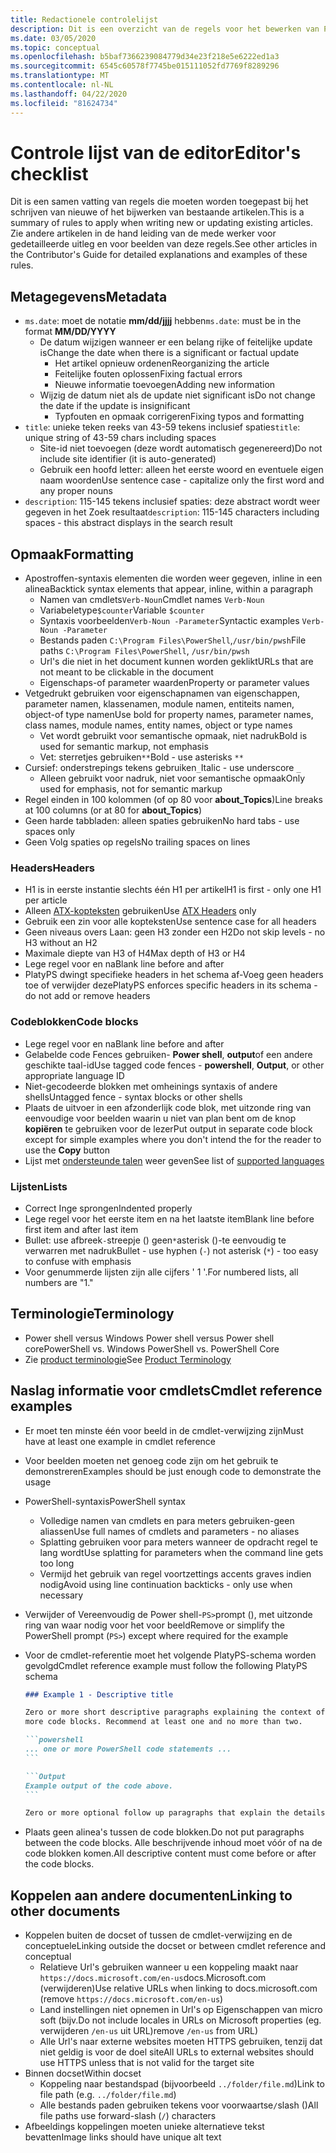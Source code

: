 ```yaml
---
title: Redactionele controlelijst
description: Dit is een overzicht van de regels voor het bewerken van Power shell-documentatie.
ms.date: 03/05/2020
ms.topic: conceptual
ms.openlocfilehash: b5baf7366239084779d34e23f218e5e6222ed1a3
ms.sourcegitcommit: 6545c60578f7745be015111052fd7769f8289296
ms.translationtype: MT
ms.contentlocale: nl-NL
ms.lasthandoff: 04/22/2020
ms.locfileid: "81624734"
---
```

# <a name="editors-checklist"></a><span data-ttu-id="16a3c-103">Controle lijst van de editor</span><span class="sxs-lookup"><span data-stu-id="16a3c-103">Editor's checklist</span></span>

<span data-ttu-id="16a3c-104">Dit is een samen vatting van regels die moeten worden toegepast bij het schrijven van nieuwe of het bijwerken van bestaande artikelen.</span><span class="sxs-lookup"><span data-stu-id="16a3c-104">This is a summary of rules to apply when writing new or updating existing articles.</span></span> <span data-ttu-id="16a3c-105">Zie andere artikelen in de hand leiding van de mede werker voor gedetailleerde uitleg en voor beelden van deze regels.</span><span class="sxs-lookup"><span data-stu-id="16a3c-105">See other articles in the Contributor's Guide for detailed explanations and examples of these rules.</span></span>

## <a name="metadata"></a><span data-ttu-id="16a3c-106">Metagegevens</span><span class="sxs-lookup"><span data-stu-id="16a3c-106">Metadata</span></span>

- <span data-ttu-id="16a3c-107">`ms.date`: moet de notatie **mm/dd/jjjj** hebben</span><span class="sxs-lookup"><span data-stu-id="16a3c-107">`ms.date`: must be in the format **MM/DD/YYYY**</span></span>
  - <span data-ttu-id="16a3c-108">De datum wijzigen wanneer er een belang rijke of feitelijke update is</span><span class="sxs-lookup"><span data-stu-id="16a3c-108">Change the date when there is a significant or factual update</span></span>
    - <span data-ttu-id="16a3c-109">Het artikel opnieuw ordenen</span><span class="sxs-lookup"><span data-stu-id="16a3c-109">Reorganizing the article</span></span>
    - <span data-ttu-id="16a3c-110">Feitelijke fouten oplossen</span><span class="sxs-lookup"><span data-stu-id="16a3c-110">Fixing factual errors</span></span>
    - <span data-ttu-id="16a3c-111">Nieuwe informatie toevoegen</span><span class="sxs-lookup"><span data-stu-id="16a3c-111">Adding new information</span></span>
  - <span data-ttu-id="16a3c-112">Wijzig de datum niet als de update niet significant is</span><span class="sxs-lookup"><span data-stu-id="16a3c-112">Do not change the date if the update is insignificant</span></span>
    - <span data-ttu-id="16a3c-113">Typfouten en opmaak corrigeren</span><span class="sxs-lookup"><span data-stu-id="16a3c-113">Fixing typos and formatting</span></span>
- <span data-ttu-id="16a3c-114">`title`: unieke teken reeks van 43-59 tekens inclusief spaties</span><span class="sxs-lookup"><span data-stu-id="16a3c-114">`title`: unique string of 43-59 chars including spaces</span></span>
  - <span data-ttu-id="16a3c-115">Site-id niet toevoegen (deze wordt automatisch gegenereerd)</span><span class="sxs-lookup"><span data-stu-id="16a3c-115">Do not include site identifier (it is auto-generated)</span></span>
  - <span data-ttu-id="16a3c-116">Gebruik een hoofd letter: alleen het eerste woord en eventuele eigen naam woorden</span><span class="sxs-lookup"><span data-stu-id="16a3c-116">Use sentence case - capitalize only the first word and any proper nouns</span></span>
- <span data-ttu-id="16a3c-117">`description`: 115-145 tekens inclusief spaties: deze abstract wordt weer gegeven in het Zoek resultaat</span><span class="sxs-lookup"><span data-stu-id="16a3c-117">`description`: 115-145 characters including spaces - this abstract displays in the search result</span></span>

## <a name="formatting"></a><span data-ttu-id="16a3c-118">Opmaak</span><span class="sxs-lookup"><span data-stu-id="16a3c-118">Formatting</span></span>

- <span data-ttu-id="16a3c-119">Apostroffen-syntaxis elementen die worden weer gegeven, inline in een alinea</span><span class="sxs-lookup"><span data-stu-id="16a3c-119">Backtick syntax elements that appear, inline, within a paragraph</span></span>
  - <span data-ttu-id="16a3c-120">Namen van cmdlets`Verb-Noun`</span><span class="sxs-lookup"><span data-stu-id="16a3c-120">Cmdlet names `Verb-Noun`</span></span>
  - <span data-ttu-id="16a3c-121">Variabeletype`$counter`</span><span class="sxs-lookup"><span data-stu-id="16a3c-121">Variable `$counter`</span></span>
  - <span data-ttu-id="16a3c-122">Syntaxis voorbeelden`Verb-Noun -Parameter`</span><span class="sxs-lookup"><span data-stu-id="16a3c-122">Syntactic examples `Verb-Noun -Parameter`</span></span>
  - <span data-ttu-id="16a3c-123">Bestands paden `C:\Program Files\PowerShell`,`/usr/bin/pwsh`</span><span class="sxs-lookup"><span data-stu-id="16a3c-123">File paths `C:\Program Files\PowerShell`, `/usr/bin/pwsh`</span></span>
  - <span data-ttu-id="16a3c-124">Url's die niet in het document kunnen worden geklikt</span><span class="sxs-lookup"><span data-stu-id="16a3c-124">URLs that are not meant to be clickable in the document</span></span>
  - <span data-ttu-id="16a3c-125">Eigenschaps-of parameter waarden</span><span class="sxs-lookup"><span data-stu-id="16a3c-125">Property or parameter values</span></span>
- <span data-ttu-id="16a3c-126">Vetgedrukt gebruiken voor eigenschapnamen van eigenschappen, parameter namen, klassenamen, module namen, entiteits namen, object-of type namen</span><span class="sxs-lookup"><span data-stu-id="16a3c-126">Use bold for property names, parameter names, class names, module names, entity names, object or type names</span></span>
  - <span data-ttu-id="16a3c-127">Vet wordt gebruikt voor semantische opmaak, niet nadruk</span><span class="sxs-lookup"><span data-stu-id="16a3c-127">Bold is used for semantic markup, not emphasis</span></span>
  - <span data-ttu-id="16a3c-128">Vet: sterretjes gebruiken`**`</span><span class="sxs-lookup"><span data-stu-id="16a3c-128">Bold - use asterisks `**`</span></span>
- <span data-ttu-id="16a3c-129">Cursief: onderstrepings tekens gebruiken`_`</span><span class="sxs-lookup"><span data-stu-id="16a3c-129">Italic - use underscore `_`</span></span>
  - <span data-ttu-id="16a3c-130">Alleen gebruikt voor nadruk, niet voor semantische opmaak</span><span class="sxs-lookup"><span data-stu-id="16a3c-130">Only used for emphasis, not for semantic markup</span></span>
- <span data-ttu-id="16a3c-131">Regel einden in 100 kolommen (of op 80 voor **about_Topics**)</span><span class="sxs-lookup"><span data-stu-id="16a3c-131">Line breaks at 100 columns (or at 80 for **about_Topics**)</span></span>
- <span data-ttu-id="16a3c-132">Geen harde tabbladen: alleen spaties gebruiken</span><span class="sxs-lookup"><span data-stu-id="16a3c-132">No hard tabs - use spaces only</span></span>
- <span data-ttu-id="16a3c-133">Geen Volg spaties op regels</span><span class="sxs-lookup"><span data-stu-id="16a3c-133">No trailing spaces on lines</span></span>

### <a name="headers"></a><span data-ttu-id="16a3c-134">Headers</span><span class="sxs-lookup"><span data-stu-id="16a3c-134">Headers</span></span>

- <span data-ttu-id="16a3c-135">H1 is in eerste instantie slechts één H1 per artikel</span><span class="sxs-lookup"><span data-stu-id="16a3c-135">H1 is first - only one H1 per article</span></span>
- <span data-ttu-id="16a3c-136">Alleen [ATX-kopteksten](https://github.github.com/gfm/#atx-headings) gebruiken</span><span class="sxs-lookup"><span data-stu-id="16a3c-136">Use [ATX Headers](https://github.github.com/gfm/#atx-headings) only</span></span>
- <span data-ttu-id="16a3c-137">Gebruik een zin voor alle kopteksten</span><span class="sxs-lookup"><span data-stu-id="16a3c-137">Use sentence case for all headers</span></span>
- <span data-ttu-id="16a3c-138">Geen niveaus overs Laan: geen H3 zonder een H2</span><span class="sxs-lookup"><span data-stu-id="16a3c-138">Do not skip levels - no H3 without an H2</span></span>
- <span data-ttu-id="16a3c-139">Maximale diepte van H3 of H4</span><span class="sxs-lookup"><span data-stu-id="16a3c-139">Max depth of H3 or H4</span></span>
- <span data-ttu-id="16a3c-140">Lege regel voor en na</span><span class="sxs-lookup"><span data-stu-id="16a3c-140">Blank line before and after</span></span>
- <span data-ttu-id="16a3c-141">PlatyPS dwingt specifieke headers in het schema af-Voeg geen headers toe of verwijder deze</span><span class="sxs-lookup"><span data-stu-id="16a3c-141">PlatyPS enforces specific headers in its schema - do not add or remove headers</span></span>

### <a name="code-blocks"></a><span data-ttu-id="16a3c-142">Codeblokken</span><span class="sxs-lookup"><span data-stu-id="16a3c-142">Code blocks</span></span>

- <span data-ttu-id="16a3c-143">Lege regel voor en na</span><span class="sxs-lookup"><span data-stu-id="16a3c-143">Blank line before and after</span></span>
- <span data-ttu-id="16a3c-144">Gelabelde code Fences gebruiken- **Power shell**, **output**of een andere geschikte taal-id</span><span class="sxs-lookup"><span data-stu-id="16a3c-144">Use tagged code fences - **powershell**, **Output**, or other appropriate language ID</span></span>
- <span data-ttu-id="16a3c-145">Niet-gecodeerde blokken met omheinings syntaxis of andere shells</span><span class="sxs-lookup"><span data-stu-id="16a3c-145">Untagged fence - syntax blocks or other shells</span></span>
- <span data-ttu-id="16a3c-146">Plaats de uitvoer in een afzonderlijk code blok, met uitzonde ring van eenvoudige voor beelden waarin u niet van plan bent om de knop **kopiëren** te gebruiken voor de lezer</span><span class="sxs-lookup"><span data-stu-id="16a3c-146">Put output in separate code block except for simple examples where you don't intend the for the reader to use the **Copy** button</span></span>
- <span data-ttu-id="16a3c-147">Lijst met [ondersteunde talen](/contribute/code-in-docs#supported-languages) weer geven</span><span class="sxs-lookup"><span data-stu-id="16a3c-147">See list of [supported languages](/contribute/code-in-docs#supported-languages)</span></span>

### <a name="lists"></a><span data-ttu-id="16a3c-148">Lijsten</span><span class="sxs-lookup"><span data-stu-id="16a3c-148">Lists</span></span>

- <span data-ttu-id="16a3c-149">Correct Inge sprongen</span><span class="sxs-lookup"><span data-stu-id="16a3c-149">Indented properly</span></span>
- <span data-ttu-id="16a3c-150">Lege regel voor het eerste item en na het laatste item</span><span class="sxs-lookup"><span data-stu-id="16a3c-150">Blank line before first item and after last item</span></span>
- <span data-ttu-id="16a3c-151">Bullet: use afbreek`-`streepje () geen`*`asterisk ()-te eenvoudig te verwarren met nadruk</span><span class="sxs-lookup"><span data-stu-id="16a3c-151">Bullet - use hyphen (`-`) not asterisk (`*`) - too easy to confuse with emphasis</span></span>
- <span data-ttu-id="16a3c-152">Voor genummerde lijsten zijn alle cijfers ' 1 '.</span><span class="sxs-lookup"><span data-stu-id="16a3c-152">For numbered lists, all numbers are "1."</span></span>

## <a name="terminology"></a><span data-ttu-id="16a3c-153">Terminologie</span><span class="sxs-lookup"><span data-stu-id="16a3c-153">Terminology</span></span>

- <span data-ttu-id="16a3c-154">Power shell versus Windows Power shell versus Power shell core</span><span class="sxs-lookup"><span data-stu-id="16a3c-154">PowerShell vs. Windows PowerShell vs. PowerShell Core</span></span>
- <span data-ttu-id="16a3c-155">Zie [product terminologie](powershell-style-guide.md#product-terminology)</span><span class="sxs-lookup"><span data-stu-id="16a3c-155">See [Product Terminology](powershell-style-guide.md#product-terminology)</span></span>

## <a name="cmdlet-reference-examples"></a><span data-ttu-id="16a3c-156">Naslag informatie voor cmdlets</span><span class="sxs-lookup"><span data-stu-id="16a3c-156">Cmdlet reference examples</span></span>

- <span data-ttu-id="16a3c-157">Er moet ten minste één voor beeld in de cmdlet-verwijzing zijn</span><span class="sxs-lookup"><span data-stu-id="16a3c-157">Must have at least one example in cmdlet reference</span></span>
- <span data-ttu-id="16a3c-158">Voor beelden moeten net genoeg code zijn om het gebruik te demonstreren</span><span class="sxs-lookup"><span data-stu-id="16a3c-158">Examples should be just enough code to demonstrate the usage</span></span>
- <span data-ttu-id="16a3c-159">PowerShell-syntaxis</span><span class="sxs-lookup"><span data-stu-id="16a3c-159">PowerShell syntax</span></span>
  - <span data-ttu-id="16a3c-160">Volledige namen van cmdlets en para meters gebruiken-geen aliassen</span><span class="sxs-lookup"><span data-stu-id="16a3c-160">Use full names of cmdlets and parameters - no aliases</span></span>
  - <span data-ttu-id="16a3c-161">Splatting gebruiken voor para meters wanneer de opdracht regel te lang wordt</span><span class="sxs-lookup"><span data-stu-id="16a3c-161">Use splatting for parameters when the command line gets too long</span></span>
  - <span data-ttu-id="16a3c-162">Vermijd het gebruik van regel voortzettings accents graves indien nodig</span><span class="sxs-lookup"><span data-stu-id="16a3c-162">Avoid using line continuation backticks - only use when necessary</span></span>
- <span data-ttu-id="16a3c-163">Verwijder of Vereenvoudig de Power shell-`PS>`prompt (), met uitzonde ring van waar nodig voor het voor beeld</span><span class="sxs-lookup"><span data-stu-id="16a3c-163">Remove or simplify the PowerShell prompt (`PS>`) except where required for the example</span></span>
- <span data-ttu-id="16a3c-164">Voor de cmdlet-referentie moet het volgende PlatyPS-schema worden gevolgd</span><span class="sxs-lookup"><span data-stu-id="16a3c-164">Cmdlet reference example must follow the following PlatyPS schema</span></span>

  ~~~Markdown
  ### Example 1 - Descriptive title

  Zero or more short descriptive paragraphs explaining the context of the example followed by one or
  more code blocks. Recommend at least one and no more than two.

  ```powershell
  ... one or more PowerShell code statements ...
  ```

  ```Output
  Example output of the code above.
  ```

  Zero or more optional follow up paragraphs that explain the details of the code and output.
  ~~~

- <span data-ttu-id="16a3c-165">Plaats geen alinea's tussen de code blokken.</span><span class="sxs-lookup"><span data-stu-id="16a3c-165">Do not put paragraphs between the code blocks.</span></span> <span data-ttu-id="16a3c-166">Alle beschrijvende inhoud moet vóór of na de code blokken komen.</span><span class="sxs-lookup"><span data-stu-id="16a3c-166">All descriptive content must come before or after the code blocks.</span></span>

## <a name="linking-to-other-documents"></a><span data-ttu-id="16a3c-167">Koppelen aan andere documenten</span><span class="sxs-lookup"><span data-stu-id="16a3c-167">Linking to other documents</span></span>

- <span data-ttu-id="16a3c-168">Koppelen buiten de docset of tussen de cmdlet-verwijzing en de conceptuele</span><span class="sxs-lookup"><span data-stu-id="16a3c-168">Linking outside the docset or between cmdlet reference and conceptual</span></span>
  - <span data-ttu-id="16a3c-169">Relatieve Url's gebruiken wanneer u een koppeling maakt naar `https://docs.microsoft.com/en-us`docs.Microsoft.com (verwijderen)</span><span class="sxs-lookup"><span data-stu-id="16a3c-169">Use relative URLs when linking to docs.microsoft.com (remove `https://docs.microsoft.com/en-us`)</span></span>
  - <span data-ttu-id="16a3c-170">Land instellingen niet opnemen in Url's op Eigenschappen van micro soft (bijv.</span><span class="sxs-lookup"><span data-stu-id="16a3c-170">Do not include locales in URLs on Microsoft properties (eg.</span></span> <span data-ttu-id="16a3c-171">verwijderen `/en-us` uit URL)</span><span class="sxs-lookup"><span data-stu-id="16a3c-171">remove `/en-us` from URL)</span></span>
  - <span data-ttu-id="16a3c-172">Alle Url's naar externe websites moeten HTTPS gebruiken, tenzij dat niet geldig is voor de doel site</span><span class="sxs-lookup"><span data-stu-id="16a3c-172">All URLs to external websites should use HTTPS unless that is not valid for the target site</span></span>
- <span data-ttu-id="16a3c-173">Binnen docset</span><span class="sxs-lookup"><span data-stu-id="16a3c-173">Within docset</span></span>
  - <span data-ttu-id="16a3c-174">Koppeling naar bestandspad (bijvoorbeeld `../folder/file.md`)</span><span class="sxs-lookup"><span data-stu-id="16a3c-174">Link to file path (e.g. `../folder/file.md`)</span></span>
  - <span data-ttu-id="16a3c-175">Alle bestands paden gebruiken tekens voor voorwaartse`/`slash ()</span><span class="sxs-lookup"><span data-stu-id="16a3c-175">All file paths use forward-slash (`/`) characters</span></span>
- <span data-ttu-id="16a3c-176">Afbeeldings koppelingen moeten unieke alternatieve tekst bevatten</span><span class="sxs-lookup"><span data-stu-id="16a3c-176">Image links should have unique alt text</span></span>
